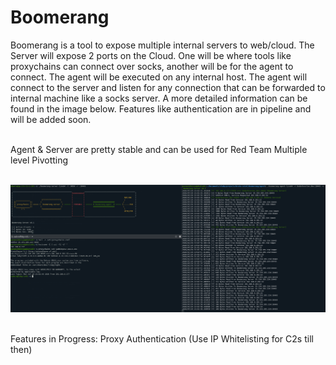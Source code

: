 # Boomerang
Boomerang is a tool to expose multiple internal servers to web/cloud. The Server will expose 2 ports on the Cloud. One will be where tools like proxychains can connect over socks, another will be for the agent to connect. The agent will be executed on any internal host. The agent will connect to the server and listen for any connection that can be forwarded to internal machine like a socks server. A more detailed information can be found in the image below. Features like authentication are in pipeline and will be added soon. <br/><br/>

Agent & Server are pretty stable and can be used for Red Team Multiple level Pivotting<br/><br/>

![Alt text](docs/Boomerang_v0.1.png?raw=true "Boomerang")

<br/>
Features in Progress:
Proxy Authentication (Use IP Whitelisting for C2s till then)
